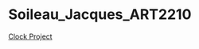 # Soileau_Jacques_ART2210
[Clock Project](https://jacquessoileau.github.io/Soileau_Jacques_ART2210/Soileau_Jacques_ART2210_Clock_Project_Fall2019/Clock.html)

